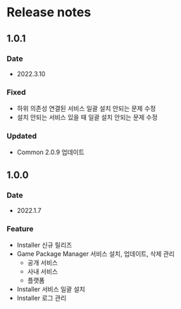 # Release notes

## 1.0.1

### Date

* 2022.3.10

### Fixed
* 하위 의존성 연결된 서비스 일괄 설치 안되는 문제 수정
* 설치 안되는 서비스 있을 때 일괄 설치 안되는 문제 수정

### Updated
* Common 2.0.9 업데이트

## 1.0.0

### Date

* 2022.1.7

### Feature
* Installer 신규 릴리즈
* Game Package Manager 서비스 설치, 업데이트, 삭제 관리
	* 공개 서비스
	* 사내 서비스
	* 플랫폼
* Installer 서비스 일괄 설치
* Installer 로그 관리